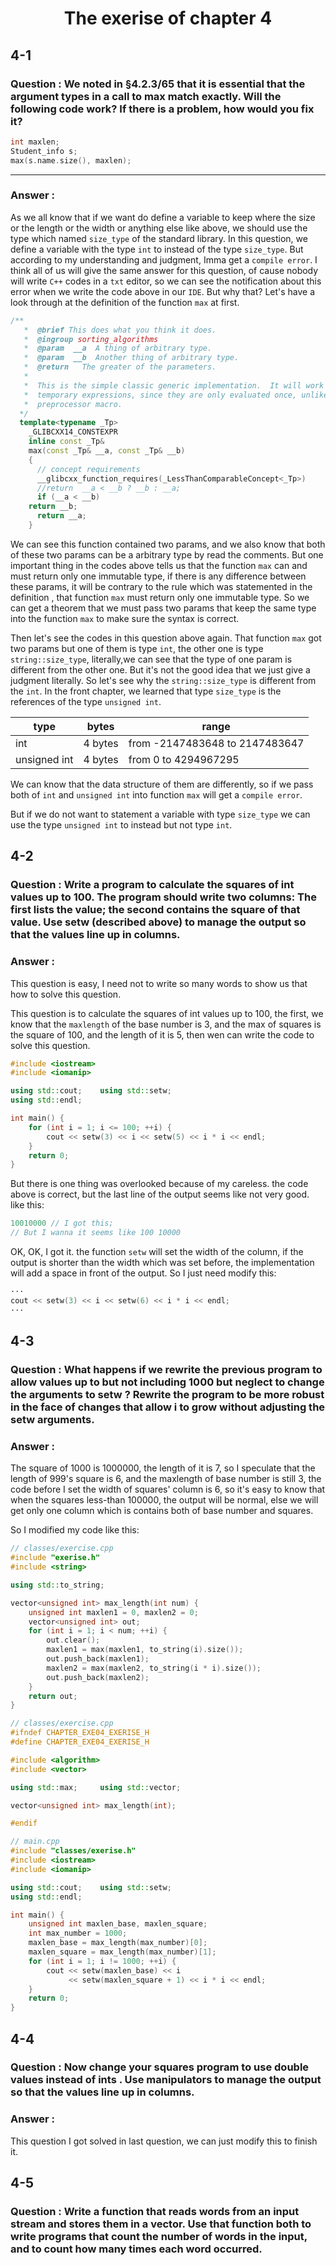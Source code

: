 <center><h1> The exerise of chapter 4 </h1></center>

## 4-1 
### Question :  We noted in §4.2.3/65 that it is essential that the argument types in a call to max match exactly. Will the following code work? If there is a problem, how would you fix it?

```c++
int maxlen;
Student_info s;
max(s.name.size(), maxlen);
```
---

### Answer  :

As we all know that if we want do define a variable to keep where the size or the length or the width or anything else like above, we should use the type which named `size_type` of the standard library. In this question, we define a variable with the type `int` to instead of the type `size_type`. But  according to my understanding and judgment, Imma get a `compile error`. I think all of us will give the same answer for this question, of cause nobody will write `C++` codes in a `txt` editor, so we can see the notification about this error when we write the code above in our `IDE`. But why that? Let's have a look through at the definition of the function `max` at first.

```c++
/**
   *  @brief This does what you think it does.
   *  @ingroup sorting_algorithms
   *  @param  __a  A thing of arbitrary type.
   *  @param  __b  Another thing of arbitrary type.
   *  @return   The greater of the parameters.
   *
   *  This is the simple classic generic implementation.  It will work on
   *  temporary expressions, since they are only evaluated once, unlike a
   *  preprocessor macro.
  */
  template<typename _Tp>
    _GLIBCXX14_CONSTEXPR
    inline const _Tp&
    max(const _Tp& __a, const _Tp& __b)
    {
      // concept requirements
      __glibcxx_function_requires(_LessThanComparableConcept<_Tp>)
      //return  __a < __b ? __b : __a;
      if (__a < __b)
	return __b;
      return __a;
    }
```

We can see this function contained two params, and we also know that both of these two params can be a arbitrary type by read the comments. But one important thing in the codes above tells us that the function `max` can and must return only one immutable type, if there is any difference between these params, it will be contrary to the rule which was statemented in the definition , that function `max` must return only one immutable type. So we can get a theorem that we must pass two params that keep the same type into the function `max` to make sure the syntax is correct.

Then let's see the codes in this question above again. That function `max` got two params but one of them is type `int`, the other one is type `string::size_type`, literally,we can see that the type of one param is different from the other one. But it's not the good idea that we just give a judgment literally. So let's see why the `string::size_type` is different from the `int`. In the front chapter, we learned that type `size_type` is the references of the type `unsigned int`.

| type         | bytes   | range                          |
| ------------ | ------- | ------------------------------ |
| int          | 4 bytes | from -2147483648 to 2147483647 |
| unsigned int | 4 bytes | from 0 to 4294967295           |

We can know that the data structure of them are differently, so if we pass both of `int` and `unsigned int` into function `max` will get a `compile error`.

But if we do not want to statement a variable with type `size_type` we can use the type `unsigned int` to instead but not type `int`.

## 4-2

### Question :  Write a program to calculate the squares of int values up to 100. The program should write two columns: The first lists the value; the second contains the square of that value. Use setw (described above) to manage the output so that the values line up in columns.  

### Answer :

This question is easy, I need not to write so many words to show us that how to solve this question.

This question is to calculate the squares of int values up to 100, the first, we know that the `maxlength` of the base number is 3, and the max of squares is the square of 100, and the length of it is 5, then wen can write the code to solve this question.

```c++
#include <iostream>
#include <iomanip>

using std::cout;    using std::setw;
using std::endl;

int main() {
    for (int i = 1; i <= 100; ++i) {
        cout << setw(3) << i << setw(5) << i * i << endl;
    }
    return 0;
}
```

But there is one thing was overlooked because of my careless. the code above is correct, but the last line of the output seems like not very good. like this:

```c++
10010000 // I got this;
// But I wanna it seems like 100 10000
```

OK, OK, I got it. the function `setw` will set the width of the column, if the output is shorter than the width which was set before, the implementation will add a space in front of the output. So I just need modify this:

```c++
···
cout << setw(3) << i << setw(6) << i * i << endl;
···
```

## 4-3

### Question :  What happens if we rewrite the previous program to allow values up to but not including 1000 but neglect to change the arguments to setw ? Rewrite the program to be more robust in the face of changes that allow i to grow without adjusting the setw arguments.  

### Answer :

The square of 1000 is 1000000, the length of it is 7, so I speculate that the length of 999's square is 6, and the maxlength of base number is still 3, the code before I set the width of squares' column is 6, so it's easy to know that when the squares less-than 100000, the output will be normal, else we will get only one column which is contains both of base number and squares. 

So I modified my code like this:

```c++
// classes/exercise.cpp
#include "exerise.h"
#include <string>

using std::to_string;

vector<unsigned int> max_length(int num) {
    unsigned int maxlen1 = 0, maxlen2 = 0;
    vector<unsigned int> out;
    for (int i = 1; i < num; ++i) {
        out.clear();
        maxlen1 = max(maxlen1, to_string(i).size());
        out.push_back(maxlen1);
        maxlen2 = max(maxlen2, to_string(i * i).size());
        out.push_back(maxlen2);
    }
    return out;
}

// classes/exercise.cpp
#ifndef CHAPTER_EXE04_EXERISE_H
#define CHAPTER_EXE04_EXERISE_H

#include <algorithm>
#include <vector>

using std::max;     using std::vector;

vector<unsigned int> max_length(int);

#endif

// main.cpp
#include "classes/exerise.h"
#include <iostream>
#include <iomanip>

using std::cout;    using std::setw;
using std::endl;    

int main() {
    unsigned int maxlen_base, maxlen_square;
    int max_number = 1000;
    maxlen_base = max_length(max_number)[0];
    maxlen_square = max_length(max_number)[1];
    for (int i = 1; i != 1000; ++i) {
        cout << setw(maxlen_base) << i
             << setw(maxlen_square + 1) << i * i << endl;
    }
    return 0;
}
```

## 4-4

### Question :  Now change your squares program to use double values instead of ints . Use manipulators to manage the output so that the values line up in columns.  

### Answer :

This question I got solved in last question, we can just modify this to finish it.

## 4-5

### Question :  Write a function that reads words from an input stream and stores them in a vector. Use that function both to write programs that count the number of words in the input, and to count how many times each word occurred.  

